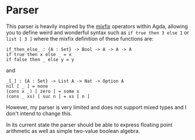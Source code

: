 # Parser
This parser is heavily inspired by the [mixfix](https://agda.readthedocs.io/en/v2.5.2/language/mixfix-operators.html) operators within Agda, allowing you to define weird and wonderful syntax such as `if true then 3 else 1` or `list [ 3 ]` where the mixfix definition of these functions are:
```
if_then_else_ : {A : Set} -> Bool -> A -> A -> A
if true then x else _ = x
if false then _ else y = y
```
and
```
_[_] : {A : Set} -> List A -> Nat -> Option A
nil [ _ ] = none
(cons x _) [ zero ] = some x
(cons _ xs) [ suc n ] = xs [ n ]
```
However, my parser is very limited and does not support mixed types and I don't intend to change this.

In its current state the parser should be able to express floating point arithmetic as well as simple two-value boolean algebra.